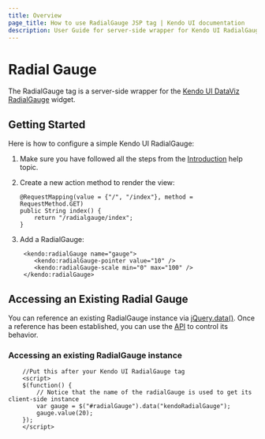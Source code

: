 ```yaml
---
title: Overview
page_title: How to use RadialGauge JSP tag | Kendo UI documentation
description: User Guide for server-side wrapper for Kendo UI RadialGauge for JSP.
---
```


# Radial Gauge

The RadialGauge tag is a server-side wrapper for the [Kendo UI DataViz RadialGauge](/api/dataviz/radialgauge) widget.

## Getting Started

Here is how to configure a simple Kendo UI RadialGauge:

1.  Make sure you have followed all the steps from the [Introduction](/getting-started/using-kendo-with/jsp/introduction) help topic.

2.  Create a new action method to render the view:

        @RequestMapping(value = {"/", "/index"}, method = RequestMethod.GET)
        public String index() {
            return "/radialgauge/index";
        }

3.  Add a RadialGauge:

         <kendo:radialGauge name="gauge">
            <kendo:radialGauge-pointer value="10" />
            <kendo:radialGauge-scale min="0" max="100" />
         </kendo:radialGauge>

## Accessing an Existing Radial Gauge

You can reference an existing RadialGauge instance via [jQuery.data()](http://api.jquery.com/jQuery.data/).
Once a reference has been established, you can use the [API](/api/dataviz/radialgauge#methods) to control its behavior.

### Accessing an existing RadialGauge instance

        //Put this after your Kendo UI RadialGauge tag
        <script>
        $(function() {
            // Notice that the name of the radialGauge is used to get its client-side instance
            var gauge = $("#radialGauge").data("kendoRadialGauge");
            gauge.value(20);
        });
        </script>

